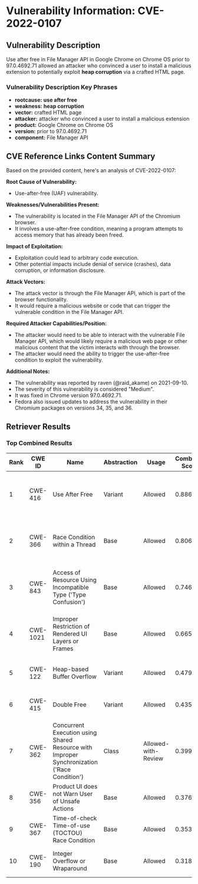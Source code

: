 # Vulnerability Information: CVE-2022-0107

## Vulnerability Description
Use after free in File Manager API in Google Chrome on Chrome OS prior to 97.0.4692.71 allowed an attacker who convinced a user to install a malicious extension to potentially exploit **heap corruption** via a crafted HTML page.

### Vulnerability Description Key Phrases
- **rootcause:** **use after free**
- **weakness:** **heap corruption**
- **vector:** crafted HTML page
- **attacker:** attacker who convinced a user to install a malicious extension
- **product:** Google Chrome on Chrome OS
- **version:** prior to 97.0.4692.71
- **component:** File Manager API

## CVE Reference Links Content Summary
Based on the provided content, here's an analysis of CVE-2022-0107:

**Root Cause of Vulnerability:**
- Use-after-free (UAF) vulnerability.

**Weaknesses/Vulnerabilities Present:**
- The vulnerability is located in the File Manager API of the Chromium browser.
- It involves a use-after-free condition, meaning a program attempts to access memory that has already been freed.

**Impact of Exploitation:**
- Exploitation could lead to arbitrary code execution.
- Other potential impacts include denial of service (crashes), data corruption, or information disclosure.

**Attack Vectors:**
- The attack vector is through the File Manager API, which is part of the browser functionality.
- It would require a malicious website or code that can trigger the vulnerable condition in the File Manager API.

**Required Attacker Capabilities/Position:**
- The attacker would need to be able to interact with the vulnerable File Manager API, which would likely require a malicious web page or other malicious content that the victim interacts with through the browser.
- The attacker would need the ability to trigger the use-after-free condition to exploit the vulnerability.

**Additional Notes:**
- The vulnerability was reported by raven (@raid_akame) on 2021-09-10.
- The severity of this vulnerability is considered "Medium".
- It was fixed in Chrome version 97.0.4692.71.
- Fedora also issued updates to address the vulnerability in their Chromium packages on versions 34, 35, and 36.

## Retriever Results

### Top Combined Results

| Rank | CWE ID | Name | Abstraction | Usage | Combined Score | Retrievers | Individual Scores |
|------|--------|------|-------------|-------|---------------|------------|-------------------|
| 1 | CWE-416 | Use After Free | Variant | Allowed | 0.8866 | dense, sparse, graph | dense: 0.646, sparse: 0.620, graph: 0.791 |
| 2 | CWE-366 | Race Condition within a Thread | Base | Allowed | 0.8068 | dense, sparse, graph | dense: 0.574, sparse: 0.523, graph: 0.617 |
| 3 | CWE-843 | Access of Resource Using Incompatible Type ('Type Confusion') | Base | Allowed | 0.7461 | dense, sparse, graph | dense: 0.502, sparse: 0.436, graph: 0.685 |
| 4 | CWE-1021 | Improper Restriction of Rendered UI Layers or Frames | Base | Allowed | 0.6653 | dense, sparse, graph | dense: 0.528, sparse: 0.317, graph: 0.615 |
| 5 | CWE-122 | Heap-based Buffer Overflow | Variant | Allowed | 0.4793 | dense, sparse | dense: 0.527, sparse: 0.447 |
| 6 | CWE-415 | Double Free | Variant | Allowed | 0.4350 | dense, sparse | dense: 0.527, sparse: 0.363 |
| 7 | CWE-362 | Concurrent Execution using Shared Resource with Improper Synchronization ('Race Condition') | Class | Allowed-with-Review | 0.3990 | dense, sparse, graph | dense: 0.494, sparse: 0.365, graph: 0.624 |
| 8 | CWE-356 | Product UI does not Warn User of Unsafe Actions | Base | Allowed | 0.3761 | dense, sparse | dense: 0.537, sparse: 0.187 |
| 9 | CWE-367 | Time-of-check Time-of-use (TOCTOU) Race Condition | Base | Allowed | 0.3536 | dense, sparse | dense: 0.501, sparse: 0.180 |
| 10 | CWE-190 | Integer Overflow or Wraparound | Base | Allowed | 0.3187 | sparse, graph | sparse: 0.181, graph: 0.602 |

